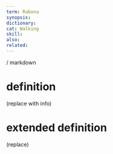 ```yaml
---
term: Rabona
synopsis:
dictionary:
cat: Walking
skill: 
also: 
related: 
---
```

/ 
  markdown
  # definition
  (replace with info)
  # extended definition
  (replace)
